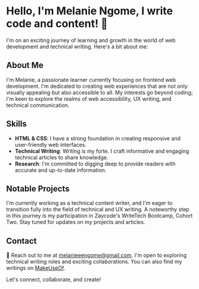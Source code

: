 # Hello, I'm Melanie Ngome, I write code and content! 👋

I'm on an exciting journey of learning and growth in the world of web development and technical writing. Here's a bit about me:

## About Me

I'm Melanie, a passionate learner currently focusing on frontend web development. I'm dedicated to creating web experiences that are not only visually appealing but also accessible to all. My interests go beyond coding; I'm keen to explore the realms of web accessibility, UX writing, and technical communication.

## Skills

- **HTML & CSS**: I have a strong foundation in creating responsive and user-friendly web interfaces.
- **Technical Writing**: Writing is my forte. I craft informative and engaging technical articles to share knowledge.
- **Research**: I'm committed to digging deep to provide readers with accurate and up-to-date information.

## Notable Projects

I'm currently working as a technical content writer, and I'm eager to transition fully into the field of technical and UX writing. A noteworthy step in this journey is my participation in Zaycode's WriteTech Bootcamp, Cohort Two. Stay tuned for updates on my projects and articles.

## Contact

📧 Reach out to me at [melanieeengome@gmail.com](mailto:melanieeengome@gmail.com). I'm open to exploring technical writing roles and exciting collaborations. You can also find my writings on [MakeUseOf](https://www.makeuseof.com/author/melanie-ngome/).

Let's connect, collaborate, and create!
